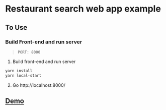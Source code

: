 # Restaurant search web app example

## To Use

### Build Front-end and run server

> `PORT: 8000`

1. Build front-end and run server

```zsh
yarn install
yarn local-start
```

2. Go http://localhost:8000/

## [Demo](https://full-stack-restaurant-search.herokuapp.com/)
